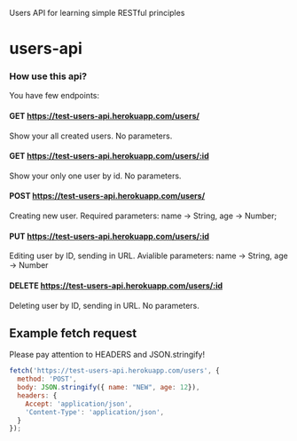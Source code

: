 Users API for learning simple RESTful principles

# users-api
### How use this api?
You have few endpoints: 

#### GET https://test-users-api.herokuapp.com/users/ 
Show your all created users. No parameters.

#### GET https://test-users-api.herokuapp.com/users/:id
Show your only one user by id. No parameters.

#### POST https://test-users-api.herokuapp.com/users/ 
Creating new user. Required parameters: name -> String, age -> Number;

#### PUT https://test-users-api.herokuapp.com/users/:id
Editing user by ID, sending in URL. Avialible parameters: name -> String, age -> Number

#### DELETE https://test-users-api.herokuapp.com/users/:id
Deleting user by ID, sending in URL. No parameters.

## Example fetch request
Please pay attention to HEADERS and JSON.stringify!

  ```javascript
  fetch('https://test-users-api.herokuapp.com/users', {
    method: 'POST',
    body: JSON.stringify({ name: "NEW", age: 12}),
    headers: {
      Accept: 'application/json',
      'Content-Type': 'application/json',
    }
  });
  ```
